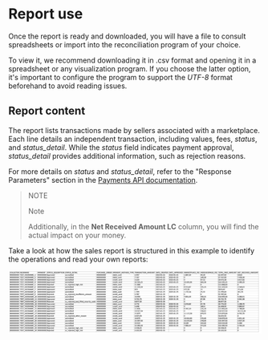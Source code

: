# Report use

Once the report is ready and downloaded, you will have a file to consult spreadsheets or import into the reconciliation program of your choice.

To view it, we recommend downloading it in .csv format and opening it in a spreadsheet or any visualization program. If you choose the latter option, it's important to configure the program to support the *UTF-8* format beforehand to avoid reading issues.

## Report content

The report lists transactions made by sellers associated with a marketplace. Each line details an independent transaction, including values, fees, *status*, and *status_detail*. While the *status* field indicates payment approval, *status_detail* provides additional information, such as rejection reasons.

For more details on *status* and *status_detail*, refer to the "Response Parameters" section in the [Payments API documentation](https://www.mercadopago.com.ar/developers/en/reference/payments/_payments/post).

> NOTE
>
> Note
> 
> Additionally, in the **Net Received Amount LC** column, you will find the actual impact on your money.

Take a look at how the sales report is structured in this example to identify the operations and read your own reports:

![Example for identifying operations and reading your own reports](/images/manage-account/reports/marketplace-sales/image2.png)